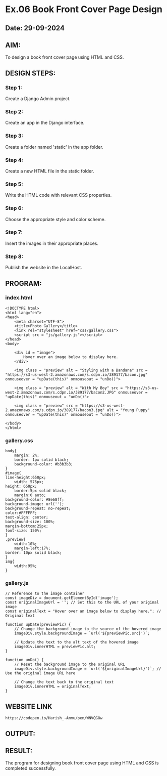 # Ex.06 Book Front Cover Page Design
## Date: 29-09-2024

## AIM:
To design a book front cover page using HTML and CSS.

## DESIGN STEPS:

### Step 1:
Create a Django Admin project.

### Step 2:
Create an app in the Django interface.

### Step 3:
Create a folder named 'static' in the app folder.

### Step 4:
Create a new HTML file in the static folder.

### Step 5:
Write the HTML code with relevant CSS properties.

### Step 6:
Choose the appropriate style and color scheme.

### Step 7:
Insert the images in their appropriate places.

### Step 8:
Publish the website in the LocalHost.

## PROGRAM:

### index.html
```
<!DOCTYPE html>
<html lang="en">
<head>
	<meta charset="UTF-8">
	<title>Photo Gallery</title>
	<link rel="stylesheet" href="css/gallery.css">
	<script src = "js/gallery.js"></script>
</head>
<body>
	
	<div id = "image">
		Hover over an image below to display here.
	</div>
	
	<img class = "preview" alt = "Styling with a Bandana" src = "https://s3-us-west-2.amazonaws.com/s.cdpn.io/389177/bacon.jpg" onmouseover = "upDate(this)" onmouseout = "unDo()">
	
	<img class = "preview" alt = "With My Boy" src = "https://s3-us-west-2.amazonaws.com/s.cdpn.io/389177/bacon2.JPG" onmouseover = "upDate(this)" onmouseout = "unDo()">
	
	<img class = "preview" src = "https://s3-us-west-2.amazonaws.com/s.cdpn.io/389177/bacon3.jpg" alt = "Young Puppy" onmouseover = "upDate(this)" onmouseout = "unDo()">

</body>
</html>
```

### gallery.css
```
body{
    margin: 2%;
    border: 1px solid black;
    background-color: #b3b3b3;
}
#image{
line-height:650px;
    width: 575px;
height: 650px;
    border:5px solid black;
    margin:0 auto;
background-color: #8e68ff;
background-image: url('');
background-repeat: no-repeat;
color:#FFFFFF;
text-align: center;
background-size: 100%;
margin-bottom:25px;
font-size: 150%;
}
.preview{
    width:10%;
    margin-left:17%;
border: 10px solid black;
}
img{
    width:95%;
}
```

### gallery.js
```
// Reference to the image container
const imageDiv = document.getElementById('image');
const originalImageUrl = ''; // Set this to the URL of your original image
const originalText = "Hover over an image below to display here."; // Original text

function upDate(previewPic) {
    // Change the background image to the source of the hovered image
    imageDiv.style.backgroundImage = `url('${previewPic.src}')`;
    
    // Update the text to the alt text of the hovered image
    imageDiv.innerHTML = previewPic.alt;
}

function unDo() {
    // Reset the background image to the original URL
    imageDiv.style.backgroundImage = `url('${originalImageUrl}')`; // Use the original image URL here
    
    // Change the text back to the original text
    imageDiv.innerHTML = originalText;
}
```
## WEBSITE LINK
```
https://codepen.io/Harish_-Ammu/pen/WNVQGOw
```
## OUTPUT:

## RESULT:
The program for designing book front cover page using HTML and CSS is completed successfully.

